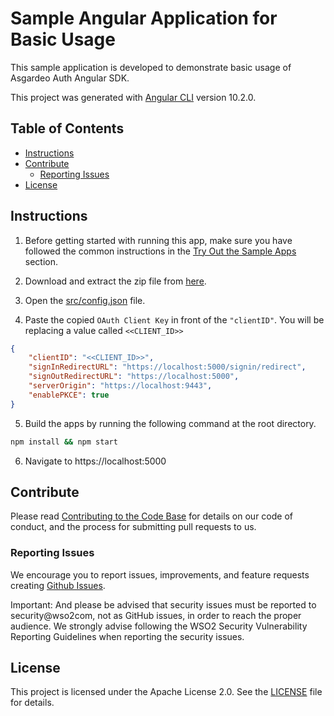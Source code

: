 <!-- omit in toc -->
# Sample Angular Application for Basic Usage
This sample application is developed to demonstrate basic usage of Asgardeo Auth Angular SDK.

This project was generated with [Angular CLI](https://github.com/angular/angular-cli) version 10.2.0.

<!-- omit in toc -->
## Table of Contents

- [Instructions](#instructions)
- [Contribute](#contribute)
  - [Reporting Issues](#reporting-issues)
- [License](#license)

## Instructions

1. Before getting started with running this app, make sure you have followed the common instructions in the [Try Out the Sample Apps](../../README.md#try-out-the-sample-apps) section.
   
2. Download and extract the zip file from [here](https://github.com/asgardeo/asgardeo-auth-angular-sdk/releases/latest/download/basic-usage.zip).

3. Open the [src/config.json](src/config.json) file.

4. Paste the copied `OAuth Client Key` in front of the `"clientID"`. You will be replacing a value called `<<CLIENT_ID>>`

```json
{
    "clientID": "<<CLIENT_ID>>",
    "signInRedirectURL": "https://localhost:5000/signin/redirect",
    "signOutRedirectURL": "https://localhost:5000",
    "serverOrigin": "https://localhost:9443",
    "enablePKCE": true
}
```

5. Build the apps by running the following command at the root directory.

```bash
npm install && npm start
```

6. Navigate to https://localhost:5000


## Contribute

Please read [Contributing to the Code Base](http://wso2.github.io/) for details on our code of conduct, and the process for submitting pull requests to us.

### Reporting Issues

We encourage you to report issues, improvements, and feature requests creating [Github Issues](https://github.com/asgardeo/asgardeo-auth-angular-sdk/issues).

Important: And please be advised that security issues must be reported to security@wso2com, not as GitHub issues, in order to reach the proper audience. We strongly advise following the WSO2 Security Vulnerability Reporting Guidelines when reporting the security issues.

## License

This project is licensed under the Apache License 2.0. See the [LICENSE](../../LICENSE) file for details.
